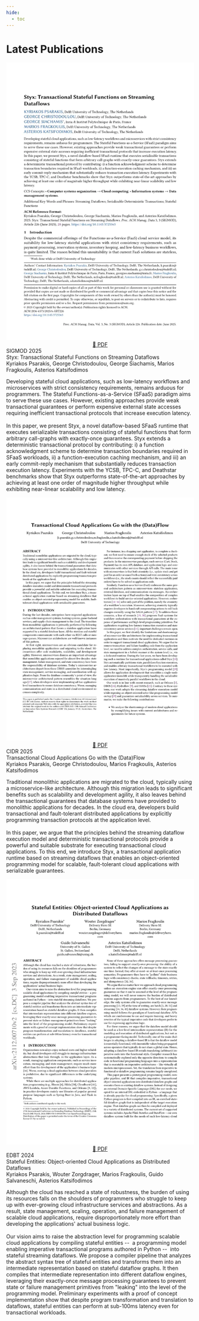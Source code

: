 ```yaml
---
hide:
  - toc
---
```


# Latest Publications

<div class="pub-entry">
    <div style="text-align: center;">
        <a href="/assets/publications/styx.pdf" target="_blank">
            <img src="/assets/publications/styx-pub.webp" class="pub-thumb" />
        </a>
        <div>
        <a href="/assets/publications/styx.pdf" class="md-button ghost-button" target="_blank">
            📜 PDF
        </a>
        </div>
    </div>

  <div class="pub-meta">
    <div class="pub-venue">SIGMOD 2025</div>
    <div class="pub-title">Styx: Transactional Stateful Functions on Streaming Dataflows</div>
    <div class="pub-authors">
      Kyriakos Psarakis, George Christodoulou, George Siachamis, Marios Fragkoulis, Asterios Katsifodimos
    </div>
    <div class="pub-abstract">
    <p>
      Developing stateful cloud applications, such as low-latency workflows and microservices with strict consistency requirements,
      remains arduous for programmers. The Stateful Functions-as-a-Service (SFaaS) paradigm aims to serve these use cases. 
      However, existing approaches provide weak transactional guarantees or perform expensive external state accesses requiring 
      inefficient transactional protocols that increase execution latency.
    <br><br>
      In this paper, we present Styx, a novel dataflow-based SFaaS runtime that executes serializable transactions consisting of stateful functions
      that form arbitrary call-graphs with exactly-once guarantees. Styx extends a deterministic transactional protocol by contributing: 
      i) a function acknowledgment scheme to determine transaction boundaries required in SFaaS workloads,
      ii) a function-execution caching mechanism, 
     and iii) an early commit-reply mechanism that substantially reduces transaction execution latency. 
     Experiments with the YCSB, TPC-C, and Deathstar benchmarks show that Styx outperforms state-of-the-art approaches 
     by achieving at least one order of magnitude higher throughput while exhibiting near-linear scalability and low latency.
    </p>
    </div>
  </div>
</div>

<div class="pub-entry">
    <div style="text-align: center;">
        <a href="/assets/publications/styx_cidr.pdf" target="_blank">
            <img src="/assets/publications/styx_cidr-pub.webp" class="pub-thumb" />
        </a>
        <div>
        <a href="/assets/publications/styx_cidr.pdf" class="md-button ghost-button" target="_blank">
            📜 PDF
        </a>
        </div>
    </div>
  <div class="pub-meta">
    <div class="pub-venue">CIDR 2025</div>
    <div class="pub-title">Transactional Cloud Applications Go with the (Data)Flow</div>
    <div class="pub-authors">
      Kyriakos Psarakis, George Christodoulou, Marios Fragkoulis, Asterios Katsifodimos
    </div>
    <div class="pub-abstract">
      <p>Traditional monolithic applications are migrated to the cloud, typically using a microservice-like architecture. 
Although this migration leads to significant benefits such as scalability and development agility, it also leaves behind 
the transactional guarantees that database systems have provided to monolithic applications for decades. In the cloud era, 
developers build transactional and fault-tolerant distributed applications by explicitly programming transaction protocols 
at the application level.<br><br>In this paper, we argue that the principles behind the streaming dataflow execution model 
and deterministic transactional protocols provide a powerful and suitable substrate for executing transactional cloud applications. 
To this end, we introduce Styx, a transactional application runtime based on streaming dataflows that enables an object-oriented programming 
model for scalable, fault-tolerant cloud applications with serializable guarantees.</p>
    </div>
  </div>
</div>

<div class="pub-entry">
    <div style="text-align: center;">
        <a href="/assets/publications/stateflow.pdf" target="_blank">
            <img src="/assets/publications/stateflow-pub.webp" class="pub-thumb" />
        </a>
        <div>
        <a href="/assets/publications/stateflow.pdf" class="md-button ghost-button" target="_blank">
            📜 PDF
        </a>
        </div>
    </div>

  <div class="pub-meta">
    <div class="pub-venue">EDBT 2024</div>
    <div class="pub-title">Stateful Entities: Object-oriented Cloud Applications as Distributed Dataflows</div>
    <div class="pub-authors">
      Kyriakos Psarakis, Wouter Zorgdrager, Marios Fragkoulis, Guido Salvaneschi, Asterios Katsifodimos
    </div>
    <div class="pub-abstract">
      <p>Although the cloud has reached a state of robustness, the burden of using its resources falls on the shoulders of 
programmers who struggle to keep up with ever-growing cloud infrastructure services and abstractions. As a result, 
state management, scaling, operation, and failure management of scalable cloud applications, require disproportionately 
more effort than developing the applications&apos; actual business logic.<br><br>Our vision aims to raise the abstraction 
level for programming scalable cloud applications by compiling stateful entities -- &nbsp;a programming model enabling 
imperative transactional programs authored in Python -- &nbsp;into stateful streaming dataflows. We propose a compiler 
pipeline that analyzes the abstract syntax tree of stateful entities and transforms them into an intermediate representation 
based on stateful dataflow graphs. It then compiles that intermediate representation into different dataflow engines, leveraging 
their exactly-once message processing guarantees to prevent state or failure management primitives from "leaking"
into the level of the programming model. Preliminary experiments with a proof of concept implementation show that despite program 
transformation and translation to dataflows, stateful entities can perform at sub-100ms latency even for transactional workloads.</p>
    </div>
  </div>
</div>